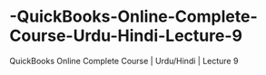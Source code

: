 # -QuickBooks-Online-Complete-Course-Urdu-Hindi-Lecture-9
 QuickBooks Online Complete Course | Urdu/Hindi | Lecture 9
